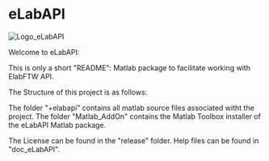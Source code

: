 # eLabAPI
![Logo_eLabAPI](https://user-images.githubusercontent.com/1791865/182793250-19856b60-9068-49a3-bcf4-f49e278a1704.svg)

Welcome to eLabAPI:

This is only a short "README":
Matlab package to facilitate working with ElabFTW API.


The Structure of this project is as follows:

The folder "+elabapi" contains all matlab source files associated witht the project.
The folder "Matlab_AddOn" contains the Matlab Toolbox installer of the eLabAPI Matlab package.

The License can be found in the "release" folder. Help files can be found in "doc_eLabAPI".
